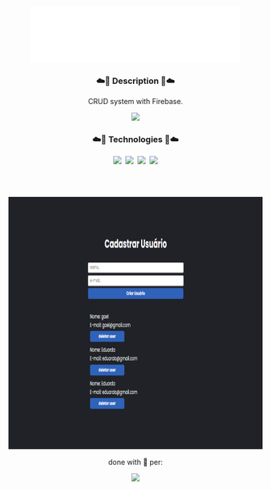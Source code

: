 <div align="center">
  <img height="110" src="https://github.com/MariaE-duarda/appfirebase/blob/main/public/AppFirebase.png?raw=true">
</div>

<div align = "center">
  <h3 align="center">☁️💜 Description 💜☁️</h3>
  <p>CRUD system with Firebase.</p>
</div> 

<div align="center">
 <a href="http://appfirebase.vercel.app/"><img height="60" src="https://user-images.githubusercontent.com/92947069/162238723-d9323276-f218-4416-a91a-f7808204279d.png" /></a>
</div>

<h3 align="center">☁️💜 Technologies 💜☁️</h3>
<div align="center">
  <img height="59" src="https://cdn.jsdelivr.net/gh/devicons/devicon/icons/html5/html5-original.svg" />&nbsp
  <img height="59" src="https://cdn.jsdelivr.net/gh/devicons/devicon/icons/css3/css3-original.svg" />&nbsp
  <img height="59" src="https://cdn.jsdelivr.net/gh/devicons/devicon/icons/nodejs/nodejs-original.svg" />&nbsp
  <img height="60" src="https://cdn.jsdelivr.net/gh/devicons/devicon/icons/javascript/javascript-original.svg" />          
</div>

<br><br>

<div align="center">
  <img height="500" src="https://github.com/MariaE-duarda/appfirebase/blob/main/public/fire-storeFT.png?raw=true" />
</div>

<p align="center">done with 💖 per:</p>

<div align="center">
<img height="70" src="https://avatars.githubusercontent.com/u/95583989?v=4" />
</div>
